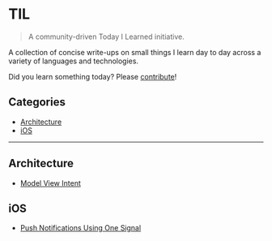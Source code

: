 # TIL

> A community-driven Today I Learned initiative.

A collection of concise write-ups on small things I learn day to day across a
variety of languages and technologies. 

Did you learn something today? Please [contribute](CONTRIBUTING.md)!


## Categories

* [Architecture](#architecture)
* [iOS](#ios)

---

## Architecture

- [Model View Intent](architecture/model-view-intent.md)

## iOS

- [Push Notifications Using One Signal](ios/implement_one_signal.md)


